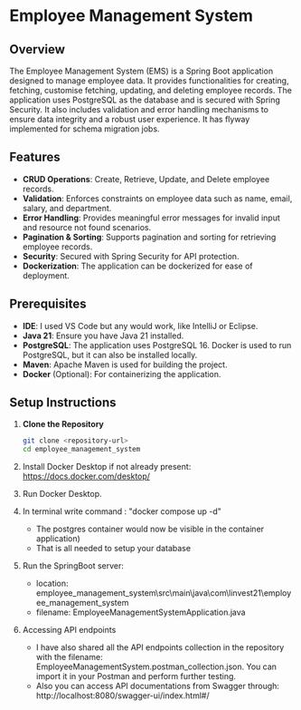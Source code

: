 # Employee Management System

## Overview
The Employee Management System (EMS) is a Spring Boot application designed to manage employee data. It provides functionalities for creating, fetching, customise fetching, updating, and deleting employee records. The application uses PostgreSQL as the database and is secured with Spring Security. It also includes validation and error handling mechanisms to ensure data integrity and a robust user experience. It has flyway implemented
for schema migration jobs. 


## Features

- **CRUD Operations**: Create, Retrieve, Update, and Delete employee records.
- **Validation**: Enforces constraints on employee data such as name, email, salary, and department.
- **Error Handling**: Provides meaningful error messages for invalid input and resource not found scenarios.
- **Pagination & Sorting**: Supports pagination and sorting for retrieving employee records.
- **Security**: Secured with Spring Security for API protection.
- **Dockerization**: The application can be dockerized for ease of deployment.

## Prerequisites

- **IDE**: I used VS Code but any would work, like IntelliJ or Eclipse.
- **Java 21**: Ensure you have Java 21 installed.
- **PostgreSQL**: The application uses PostgreSQL 16. Docker is used to run PostgreSQL, but it can also be installed locally.
- **Maven**: Apache Maven is used for building the project.
- **Docker** (Optional): For containerizing the application.

## Setup Instructions

1. **Clone the Repository**

    ```bash
    git clone <repository-url>
    cd employee_management_system
    ```
2. Install Docker Desktop if not already present: https://docs.docker.com/desktop/

3. Run Docker Desktop.

4. In terminal write command : "docker compose up -d"
    - The postgres container would now be visible in the container application)
    - That is all needed to setup your database

6. Run the SpringBoot server: 
    - location: employee_management_system\src\main\java\com\linvest21\employee_management_system
    - filename: EmployeeManagementSystemApplication.java

6. Accessing API endpoints
    -  I have also shared all the API endpoints collection in the repository with the filename: EmployeeManagementSystem.postman_collection.json. You can import it in your Postman and perform further testing.
    - Also you can access API documentations from Swagger through: http://localhost:8080/swagger-ui/index.html#/
